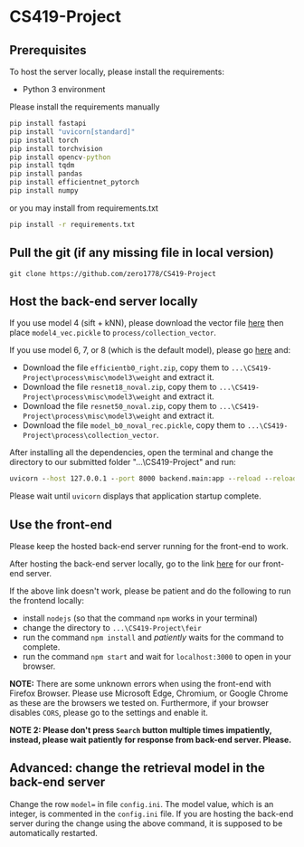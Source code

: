 # CS419-Project

## Prerequisites

To host the server locally, please install the requirements:

- Python 3 environment

Please install the requirements manually
```cmd
pip install fastapi
pip install "uvicorn[standard]"
pip install torch
pip install torchvision
pip install opencv-python
pip install tqdm
pip install pandas
pip install efficientnet_pytorch
pip install numpy
```
or you may install from requirements.txt

```cmd
pip install -r requirements.txt
```

## Pull the git (if any missing file in local version)
```
git clone https://github.com/zero1778/CS419-Project
```

## Host the back-end server locally

If you use model 4 (sift + kNN), please download the vector file [here](https://drive.google.com/file/d/1nliTr71AyFzF97-WMNIm-aGQy-7PlA1A/view?usp=sharing) then place `model4_vec.pickle` to `process/collection_vector`.

If you use model 6, 7, or 8 (which is the default model), please go [here](https://drive.google.com/drive/folders/1ih3FqVe7qBcq0diyYZyXu96KHmslTMyN) and:
+ Download the file `efficientb0_right.zip`, copy them to `...\CS419-Project\process\misc\model3\weight` and extract it.
+ Download the file `resnet18_noval.zip`, copy them to `...\CS419-Project\process\misc\model3\weight` and extract it.
+ Download the file `resnet50_noval.zip`, copy them to `...\CS419-Project\process\misc\model3\weight` and extract it.
+ Download the file `model_b0_noval_rec.pickle`, copy them to `...\CS419-Project\process\collection_vector`.

After installing all the dependencies, open the terminal and change the directory to our submitted folder "...\CS419-Project" and run:
```cmd
uvicorn --host 127.0.0.1 --port 8000 backend.main:app --reload --reload-include config.ini
```
Please wait until `uvicorn` displays that application startup complete.

## Use the front-end
Please keep the hosted back-end server running for the front-end to work.

After hosting the back-end server locally, go to the link [here](https://project-cs419-feir.netlify.app/) for our front-end server. 

If the above link doesn't work, please be patient and do the following to run the frontend locally:
+ install `nodejs` (so that the command `npm` works in your terminal)
+ change the directory to `...\CS419-Project\feir`
+ run the command `npm install` and *patiently* waits for the command to complete.
+ run the command `npm start` and wait for `localhost:3000` to open in your browser.

**NOTE:** There are some unknown errors when using the front-end with Firefox Browser. Please use Microsoft Edge, Chromium, or Google Chrome as these are the browsers we tested on. Furthermore, if your browser disables `CORS`, please go to the settings and enable it.

**NOTE 2: Please don't press `Search` button multiple times impatiently, instead, please wait patiently for response from back-end server. Please.**

## Advanced: change the retrieval model in the back-end server

Change the row `model=` in file `config.ini`. The model value, which is an integer, is commented in the `config.ini` file. If you are hosting the back-end server during the change using the above command, it is supposed to be automatically restarted.
